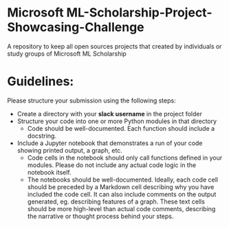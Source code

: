 # Microsoft ML-Scholarship-Project-Showcasing-Challenge
A repository to keep all open sources projects that created by individuals or study groups of Microsoft ML Scholarship

# Guidelines:
Please structure your submission using the following steps:
- Create a directory with your **slack username** in the project folder
- Structure your code into one or more Python modules in that directory
  - Code should be well-documented. Each function should include a docstring.
- Include a Jupyter notebook that demonstrates a run of your code showing printed output, a graph, etc.
  - Code cells in the notebook should only call functions defined in your modules. Please do not include any actual code logic in the notebook itself.
  - The notebooks should be well-documented. Ideally, each code cell should be preceded by a Markdown cell describing why you have included the code cell. It can also include comments on the output generated, eg. describing features of a graph. These text cells should be more high-level than actual code comments, describing the narrative or thought process behind your steps.
